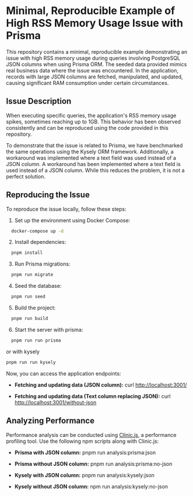 # Minimal, Reproducible Example of High RSS Memory Usage Issue with Prisma

This repository contains a minimal, reproducible example demonstrating an issue with high RSS memory usage during queries involving PostgreSQL JSON columns when using Prisma ORM. The seeded data provided mimics real business data where the issue was encountered. In the application, records with large JSON columns are fetched, manipulated, and updated, causing significant RAM consumption under certain circumstances.

## Issue Description

When executing specific queries, the application's RSS memory usage spikes, sometimes reaching up to 1GB. This behavior has been observed consistently and can be reproduced using the code provided in this repository.

To demonstrate that the issue is related to Prisma, we have benchmarked the same operations using the Kysely ORM framework. Additionally, a workaround was implemented where a text field was used instead of a JSON column. A workaround has been implemented where a text field is used instead of a JSON column. While this reduces the problem, it is not a perfect solution.

## Reproducing the Issue

To reproduce the issue locally, follow these steps:

1. Set up the environment using Docker Compose:
```bash
  docker-compose up -d
```

2. Install dependencies:
```bash
  pnpm install
```

3. Run Prisma migrations:
```bash
  pnpm run migrate
```

4. Seed the database:
```bash
  pnpm run seed
```

5. Build the project:
```bash
  pnpm run build
```

6. Start the server with prisma:
```bash
  pnpm run run prisma
```
or with kysely
```bash
pnpm run run kysely
```

Now, you can access the application endpoints:

- **Fetching and updating data (JSON column):**
  curl [http://localhost:3001/](http://localhost:3001/)

- **Fetching and updating data (Text column replacing JSON):**
  curl [http://localhost:3001/without-json](http://localhost:3001/without-json)


## Analyzing Performance

Performance analysis can be conducted using [Clinic.js](https://clinicjs.org/doctor/), a performance profiling tool. Use the following npm scripts along with Clinic.js:

- **Prisma with JSON column:**
  pnpm run analysis:prisma:json

- **Prisma without JSON column:**
  pnpm run analysis:prisma:no-json

- **Kysely with JSON column:**
  pnpm run analysis:kysely:json

- **Kysely without JSON column:**
  npm run analysis:kysely:no-json
